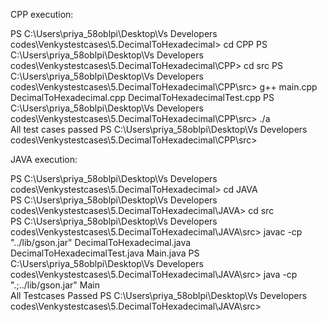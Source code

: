 CPP execution:

PS C:\Users\priya_58oblpi\Desktop\Vs Developers codes\Venkystestcases\5.DecimalToHexadecimal> cd CPP
PS C:\Users\priya_58oblpi\Desktop\Vs Developers codes\Venkystestcases\5.DecimalToHexadecimal\CPP> cd src
PS C:\Users\priya_58oblpi\Desktop\Vs Developers codes\Venkystestcases\5.DecimalToHexadecimal\CPP\src> g++ main.cpp DecimalToHexadecimal.cpp DecimalToHexadecimalTest.cpp
PS C:\Users\priya_58oblpi\Desktop\Vs Developers codes\Venkystestcases\5.DecimalToHexadecimal\CPP\src> ./a   
All test cases passed
PS C:\Users\priya_58oblpi\Desktop\Vs Developers codes\Venkystestcases\5.DecimalToHexadecimal\CPP\src> 


JAVA execution:

PS C:\Users\priya_58oblpi\Desktop\Vs Developers codes\Venkystestcases\5.DecimalToHexadecimal> cd JAVA                                                                            
PS C:\Users\priya_58oblpi\Desktop\Vs Developers codes\Venkystestcases\5.DecimalToHexadecimal\JAVA> cd src                                                                        
PS C:\Users\priya_58oblpi\Desktop\Vs Developers codes\Venkystestcases\5.DecimalToHexadecimal\JAVA\src> javac -cp "../lib/gson.jar" DecimalToHexadecimal.java DecimalToHexadecimalTest.java Main.java
PS C:\Users\priya_58oblpi\Desktop\Vs Developers codes\Venkystestcases\5.DecimalToHexadecimal\JAVA\src> java -cp ".;../lib/gson.jar" Main                                         
All Testcases Passed
PS C:\Users\priya_58oblpi\Desktop\Vs Developers codes\Venkystestcases\5.DecimalToHexadecimal\JAVA\src>